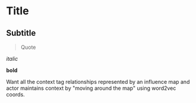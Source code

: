 # Title

## Subtitle

> Quote

*italic*

**bold**

Want all the context tag relationships represented by an influence map and actor maintains context by "moving around the map" using word2vec coords.


